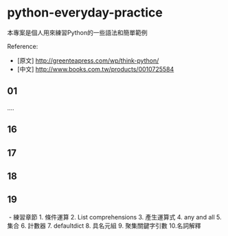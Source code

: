 # python-everyday-practice
本專案是個人用來練習Python的一些語法和簡單範例

Reference: 
  - [原文] http://greenteapress.com/wp/think-python/
  - [中文] http://www.books.com.tw/products/0010725584
  

## 01
....
## 16
## 17 
## 18 
## 19
  - 練習章節
    1. 條件運算
    2. List comprehensions
    3. 產生運算式
    4. any and all
    5. 集合
    6. 計數器
    7. defaultdict
    8. 具名元組
    9. 聚集關鍵字引數
    10.名詞解釋


  
